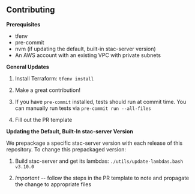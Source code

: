 ## Contributing

**Prerequisites**

- tfenv
- pre-commit
- nvm (if updating the default, built-in stac-server version)
- An AWS account with an existing VPC with private subnets

**General Updates**

1. Install Terraform: `tfenv install`

2. Make a great contribution!

3. If you have `pre-commit` installed, tests should run at commit time. You can manually run tests via `pre-commit run --all-files`

4. Fill out the PR template

**Updating the Default, Built-In stac-server Version**

We prepackage a specific stac-server version with each release of this repository. To change this prepackaged version:

1. Build stac-server and get its lambdas: `./utils/update-lambdas.bash v3.10.0`

2. *Important* -- follow the steps in the PR template to note and propagate the change to appropriate files
